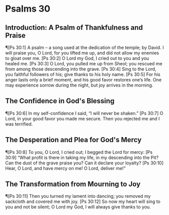 # Psalms 30

## Introduction: A Psalm of Thankfulness and Praise
¶[Ps 30:1] A psalm – a song used at the dedication of the temple; by David. I will praise you, O Lord, for you lifted me up, and did not allow my enemies to gloat over me.
[Ps 30:2] O Lord my God, I cried out to you and you healed me.
[Ps 30:3] O Lord, you pulled me up from Sheol; you rescued me from among those descending into the grave.
[Ps 30:4] Sing to the Lord, you faithful followers of his; give thanks to his holy name.
[Ps 30:5] For his anger lasts only a brief moment, and his good favor restores one’s life. One may experience sorrow during the night, but joy arrives in the morning.

## The Confidence in God's Blessing
¶[Ps 30:6] In my self-confidence I said, “I will never be shaken.”
[Ps 30:7] O Lord, in your good favor you made me secure. Then you rejected me and I was terrified.

## The Desperation and Plea for God's Mercy
¶[Ps 30:8] To you, O Lord, I cried out; I begged the Lord for mercy:
[Ps 30:9] “What profit is there in taking my life, in my descending into the Pit? Can the dust of the grave praise you? Can it declare your loyalty?
[Ps 30:10] Hear, O Lord, and have mercy on me! O Lord, deliver me!”

## The Transformation from Mourning to Joy
¶[Ps 30:11] Then you turned my lament into dancing; you removed my sackcloth and covered me with joy.
[Ps 30:12] So now my heart will sing to you and not be silent; O Lord my God, I will always give thanks to you.
